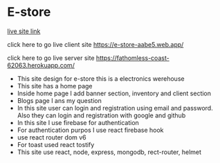 # E-store

[live site link](https://e-store-aabe5.web.app/)

click here to go live client site https://e-store-aabe5.web.app/

click here to go live server site https://fathomless-coast-62063.herokuapp.com/

- This site design for e-store this is a electronics werehouse
- This site has a home page
- Inside home page I add banner section, inventory and client section
- Blogs page I ans my question
- In this site user can login and registration using email and password. Also they can login and registration with google and github
- In this site I use firebase for authentication
- For authentication purpos I use react firebase hook
- use react router dom v6
- For toast used react tostify
- This site use react, node, express, mongodb, rect-router, helmet
